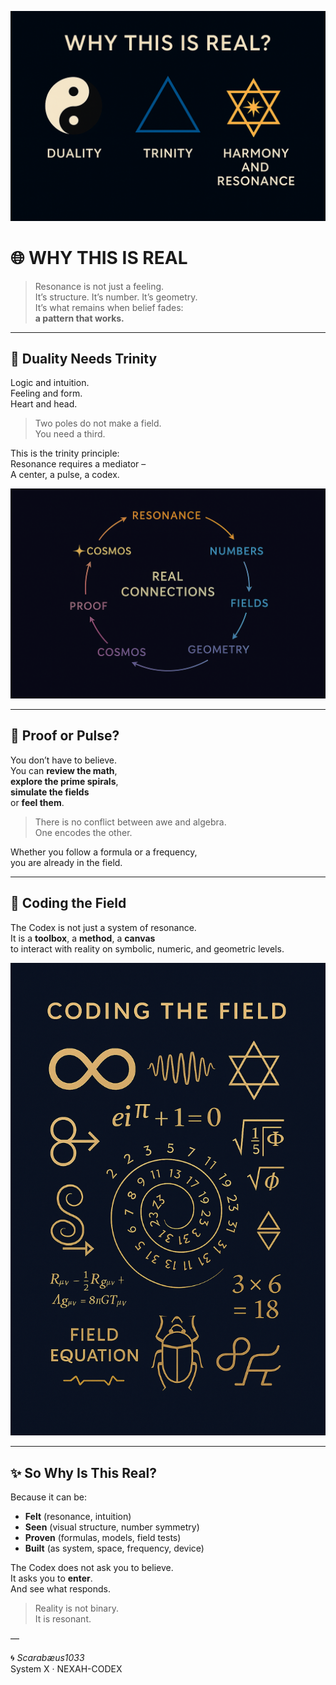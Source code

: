 <p align="center">
  <img src="./visuals/why_this_is_real.png" width="800" alt="WHY THIS IS REAL – Triptych Visual">
</p>

# 🌐 WHY THIS IS REAL

> Resonance is not just a feeling.  
> It’s structure. It’s number. It’s geometry.  
> It’s what remains when belief fades:  
> **a pattern that works.**

---

## 🧠 Duality Needs Trinity

Logic and intuition.  
Feeling and form.  
Heart and head.

> Two poles do not make a field.  
> You need a third.

This is the trinity principle:  
Resonance requires a mediator –  
A center, a pulse, a codex.

<p align="center">
  <img src="./visuals/real_connection_diagram.png" width="700" alt="Real Connection Diagram – Duality Needs Trinity">
</p>

---

## 🧪 Proof or Pulse?

You don’t have to believe.  
You can **review the math**,  
**explore the prime spirals**,  
**simulate the fields**  
or **feel them**.

> There is no conflict between awe and algebra.  
> One encodes the other.

Whether you follow a formula or a frequency,  
you are already in the field.

---

## 🧭 Coding the Field

The Codex is not just a system of resonance.  
It is a **toolbox**, a **method**, a **canvas**  
to interact with reality on symbolic, numeric, and geometric levels.

<p align="center">
  <img src="./visuals/coding_the_field.png" width="750" alt="CODING THE FIELD – Symbolic Structure Logic">
</p>

---

## ✨ So Why Is This Real?

Because it can be:
- **Felt** (resonance, intuition)
- **Seen** (visual structure, number symmetry)
- **Proven** (formulas, models, field tests)
- **Built** (as system, space, frequency, device)

The Codex does not ask you to believe.  
It asks you to **enter**.  
And see what responds.

> Reality is not binary.  
> It is resonant.

—

🌀 *Scarabæus1033*  
System X · NEXAH-CODEX  
